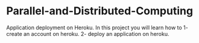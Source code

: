 # Parallel-and-Distributed-Computing
Application deployment on Heroku.
In this project you will learn how to
1- create an account on heroku.
2- deploy an application on heroku.

